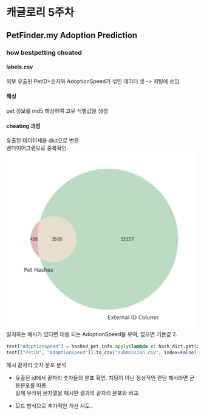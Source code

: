 # 캐글로리 5주차
## PetFinder.my Adoption Prediction
### how bestpetting cheated
#### labels.csv
외부 유출된 PetID+숫자와 AdoptionSpeed가 섞인 데이터 셋 -> 치팅에 쓰임.
#### 해싱
pet 정보를 md5 해싱하여 고유 식별값을 생성
#### cheating 과정
유출된 데이터세을 dict으로 변환\
벤다이어그램으로 중복확인.
![alt text](../image/캐글로리/2.png)
일치하는 해시가 있다면 대응 되는 AdoptionSpeed를 부여, 없으면 기본값 2.
```python
test["AdoptionSpeed"] = hashed_pet_info.apply(lambda x: hash_dict.get(x, 2))
test[["PetID", "AdoptionSpeed"]].to_csv("submission.csv", index=False)
```
해시 끝자리 숫자 분포 분석
- 유출된 id에서 끝자리 숫자들의 분포 확인. 치팅이 아닌 정상적인 랜덤 해시라면 균등분포를 따름.\
실제 무작위 문자열을 해시한 결과의 끝자리 분포와 비교.

+ 모드 방식으로 추가적인 개선 시도.. 